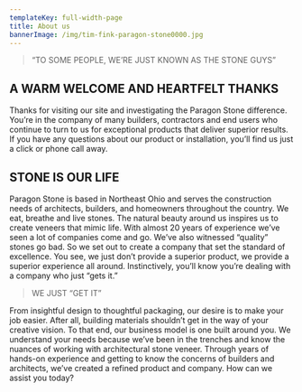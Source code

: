 ```yaml
---
templateKey: full-width-page
title: About us
bannerImage: /img/tim-fink-paragon-stone0000.jpg
---
```

> “TO SOME PEOPLE, WE’RE JUST KNOWN AS THE STONE GUYS”

## A WARM WELCOME AND HEARTFELT THANKS

Thanks for visiting our site and investigating the Paragon Stone difference. You’re in the company of many builders, contractors and end users who continue to turn to us for exceptional products that deliver superior results. If you have any questions about our product or installation, you’ll find us just a click or phone call away.



## STONE IS OUR LIFE

Paragon Stone is based in Northeast Ohio and serves the construction needs of architects, builders, and homeowners throughout the country. We eat, breathe and live stones. The natural beauty around us inspires us to create veneers that mimic life. With almost 20 years of experience we’ve seen a lot of companies come and go. We’ve also witnessed “quality” stones go bad. So we set out to create a company that set the standard of excellence. You see, we just don’t provide a superior product, we provide a superior experience all around. Instinctively, you’ll know you’re dealing with a company who just “gets it.”



> WE JUST “GET IT”

From insightful design to thoughtful packaging, our desire is to make your job easier. After all, building materials shouldn’t get in the way of your creative vision. To that end, our business model is one built around you. We understand your needs because we’ve been in the trenches and know the nuances of working with architectural stone veneer. Through years of hands-on experience and getting to know the concerns of builders and architects, we’ve created a refined product and company. How can we assist you today?

